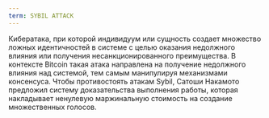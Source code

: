 ```yaml
---
term: SYBIL ATTACK
---
```


Кибератака, при которой индивидуум или сущность создает множество ложных идентичностей в системе с целью оказания недолжного влияния или получения несанкционированного преимущества. В контексте Bitcoin такая атака направлена на получение недолжного влияния над системой, тем самым манипулируя механизмами консенсуса. Чтобы противостоять атакам Sybil, Сатоши Накамото предложил систему доказательства выполнения работы, которая накладывает ненулевую маржинальную стоимость на создание множественных голосов.